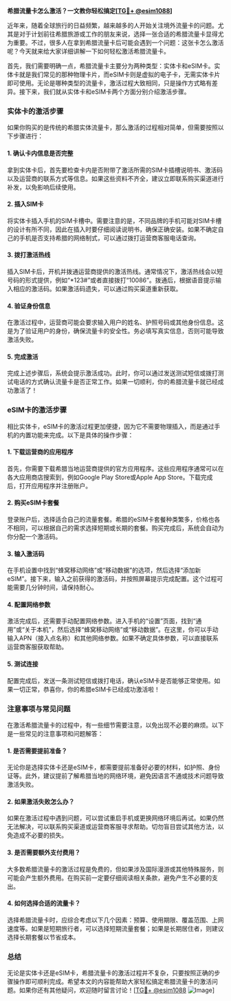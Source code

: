 **希腊流量卡怎么激活？一文教你轻松搞定[[TG💪+ @esim1088](https://t.me/s/esim1088)]**

近年来，随着全球旅行的日益频繁，越来越多的人开始关注境外流量卡的问题。尤其是对于计划前往希腊旅游或工作的朋友来说，选择一张合适的希腊流量卡显得尤为重要。不过，很多人在拿到希腊流量卡后可能会遇到一个问题：这张卡怎么激活呢？今天就来给大家详细讲解一下如何轻松激活希腊流量卡。

首先，我们需要明确一点，希腊流量卡主要分为两种类型：实体卡和eSIM卡。实体卡就是我们常见的那种物理卡片，而eSIM卡则是虚拟的电子卡，无需实体卡片即可使用。无论是哪种类型的流量卡，激活过程大致相同，只是操作方式略有差异。接下来，我们就从实体卡和eSIM卡两个方面分别介绍激活步骤。

### 实体卡的激活步骤

如果你购买的是传统的希腊实体流量卡，那么激活的过程相对简单，但需要按照以下步骤进行：

#### 1. 确认卡内信息是否完整
拿到实体卡后，首先要检查卡内是否附带了激活所需的SIM卡插槽说明书、激活码以及运营商的联系方式等信息。如果这些资料不齐全，建议立即联系购买渠道进行补发，以免影响后续使用。

#### 2. 插入SIM卡
将实体卡插入手机的SIM卡槽中。需要注意的是，不同品牌的手机可能对SIM卡槽的设计有所不同，因此在插入时要仔细阅读说明书，确保正确安装。如果不确定自己的手机是否支持希腊的网络制式，可以通过拨打运营商客服电话查询。

#### 3. 拨打激活热线
插入SIM卡后，开机并拨通运营商提供的激活热线。通常情况下，激活热线会以短号码的形式提供，例如“*123#”或者直接拨打“10086”。拨通后，根据语音提示输入相应的激活码。如果激活码遗失，可以通过购买渠道重新获取。

#### 4. 验证身份信息
在激活过程中，运营商可能会要求输入用户的姓名、护照号码或其他身份信息。这是为了验证用户的身份，确保流量卡的安全性。务必填写真实信息，否则可能导致激活失败。

#### 5. 完成激活
完成上述步骤后，系统会提示激活成功。此时，你可以通过发送测试短信或拨打测试电话的方式确认流量卡是否正常工作。如果一切顺利，你的希腊流量卡就已经成功激活了！

### eSIM卡的激活步骤

相比实体卡，eSIM卡的激活过程更加便捷，因为它不需要物理插入，而是通过手机的内置功能来完成。以下是具体的操作步骤：

#### 1. 下载运营商的应用程序
首先，你需要下载希腊当地运营商提供的官方应用程序。这些应用程序通常可以在各大应用商店搜索到，例如Google Play Store或Apple App Store。下载完成后，打开应用程序并注册账户。

#### 2. 购买eSIM卡套餐
登录账户后，选择适合自己的流量套餐。希腊的eSIM卡套餐种类繁多，价格也各不相同，可以根据自己的需求选择短期或长期的套餐。购买完成后，系统会自动为你分配一个激活码。

#### 3. 输入激活码
在手机设置中找到“蜂窝移动网络”或“移动数据”的选项，然后选择“添加新eSIM”。接下来，输入之前获得的激活码，并按照屏幕提示完成配置。这个过程可能需要几分钟时间，请保持耐心。

#### 4. 配置网络参数
激活完成后，还需要手动配置网络参数。进入手机的“设置”页面，找到“通用”或“关于本机”，然后选择“蜂窝移动网络”或“移动数据”。在这里，你可以手动输入APN（接入点名称）和其他网络参数。如果不确定具体参数，可以直接联系运营商客服获取帮助。

#### 5. 测试连接
配置完成后，发送一条测试短信或拨打电话，确认eSIM卡是否能够正常使用。如果一切正常，恭喜你，你的希腊eSIM卡已经成功激活啦！

### 注意事项与常见问题

在激活希腊流量卡的过程中，有一些细节需要注意，以免出现不必要的麻烦。以下是一些常见的注意事项和问题解答：

#### 1. 是否需要提前准备？
无论你是选择实体卡还是eSIM卡，都需要提前准备好必要的材料，如护照、身份证等。此外，建议提前了解希腊当地的网络环境，避免因语言不通或技术问题导致激活失败。

#### 2. 如果激活失败怎么办？
如果在激活过程中遇到问题，可以尝试重启手机或更换网络环境后再试。如果仍然无法解决，可以联系购买渠道或运营商客服寻求帮助。切勿盲目尝试其他方法，以免造成不必要的损失。

#### 3. 是否需要额外支付费用？
大多数希腊流量卡的激活过程是免费的，但如果涉及国际漫游或其他特殊服务，则可能会产生额外费用。在购买前一定要仔细阅读相关条款，避免产生不必要的支出。

#### 4. 如何选择合适的流量卡？
选择希腊流量卡时，应综合考虑以下几个因素：预算、使用期限、覆盖范围、上网速度等。如果是短期旅行者，可以选择短期流量套餐；如果是长期居住者，则建议选择长期套餐以节省成本。

### 总结

无论是实体卡还是eSIM卡，希腊流量卡的激活过程并不复杂，只要按照正确的步骤操作即可顺利完成。希望本文的内容能帮助大家轻松搞定希腊流量卡的激活问题。如果你还有其他疑问，欢迎随时留言讨论！[[TG💪+ @esim1088](https://t.me/s/esim1088) ![Image](https://i.postimg.cc/4NQfJmqS/Snipaste-2025-05-13-00-14-12.png)]